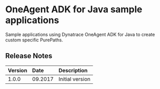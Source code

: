 # OneAgent ADK for Java sample applications

Sample applications using Dynatrace OneAgent ADK for Java to create custom specific PurePaths.

## Release Notes
|Version|Date|Description|
|:------|:----------|:----------|
|1.0.0|09.2017|Initial version|



